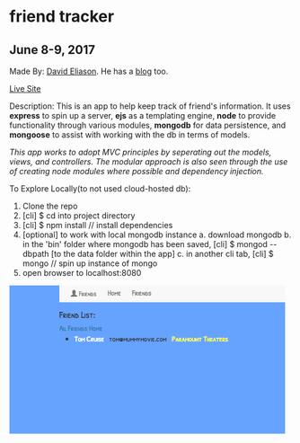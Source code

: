 # friend tracker
## June 8-9, 2017
Made By: [David Eliason](http://www.deliason.com). He has a [blog](http://www.davethemaker.com) too.

[Live Site](https://myfriendtracker.herokuapp.com/)

Description:
This is an app to help keep track of friend's information. It uses **express** to spin up a server, **ejs** as a templating engine, **node** to provide functionality through various modules, **mongodb** for data persistence, and **mongoose** to assist with working with the db in terms of models.

*This app works to adopt MVC principles by seperating out the models, views, and controllers. The modular approach is also seen through the use of creating node modules where possible and dependency injection.*

To Explore Locally(to not used cloud-hosted db):

1. Clone the repo
2. [cli] $ cd into project directory
3. [cli] $ npm install   // install dependencies
4. [optional] to work with local mongodb instance
  a. download mongodb
  b. in the 'bin' folder where mongodb has been saved, [cli] $ mongod --dbpath [to the data folder within the app]
  c. in another cli tab, [cli] $ mongo // spin up instance of mongo
5. open browser to localhost:8080

![Friend Tracker](./friend_tracker.png?raw=true "friend tracker")




